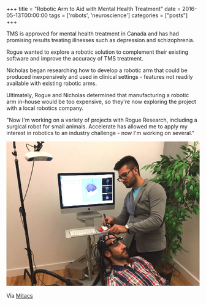 +++
title = "Robotic Arm to Aid with Mental Health Treatment"
date = 2016-05-13T00:00:00
tags = ['robots', 'neuroscience']
categories = ["posts"]
+++


TMS is approved for mental health treatment in Canada and has had promising results treating illnesses such as depression and schizophrenia.

Rogue wanted to explore a robotic solution to complement their existing software and improve the accuracy of TMS treatment.

Nicholas began researching how to develop a robotic arm that could be produced inexpensively and used in clinical settings - features not readily available with existing robotic arms.

Ultimately, Rogue and Nicholas determined that manufacturing a robotic arm in-house would be too expensive, so they're now exploring the project with a local robotics company.

"Now I'm working on a variety of projects with Rogue Research, including a surgical robot for small animals. Accelerate has allowed me to apply my interest in robotics to an industry challenge - now I'm working on several."

![Neuronavigation](nick-brainsight.jpg)

Via [Mitacs](https://www.mitacs.ca/en/newsroom/success-story/robotic-arm-aid-mental-health-treatment)